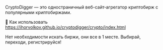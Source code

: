 CryptoDigger — это одностраничный веб-сайт‑агрегатор криптобирж c популярными криптобиржами.

🚀 Как использовать
https://ihorvolkov.github.io/cryptodigger/crypto/index.html

Нет необходимости искать биржи, они все в 1 месте.
Выбирай, переходи, регистрируйся!
